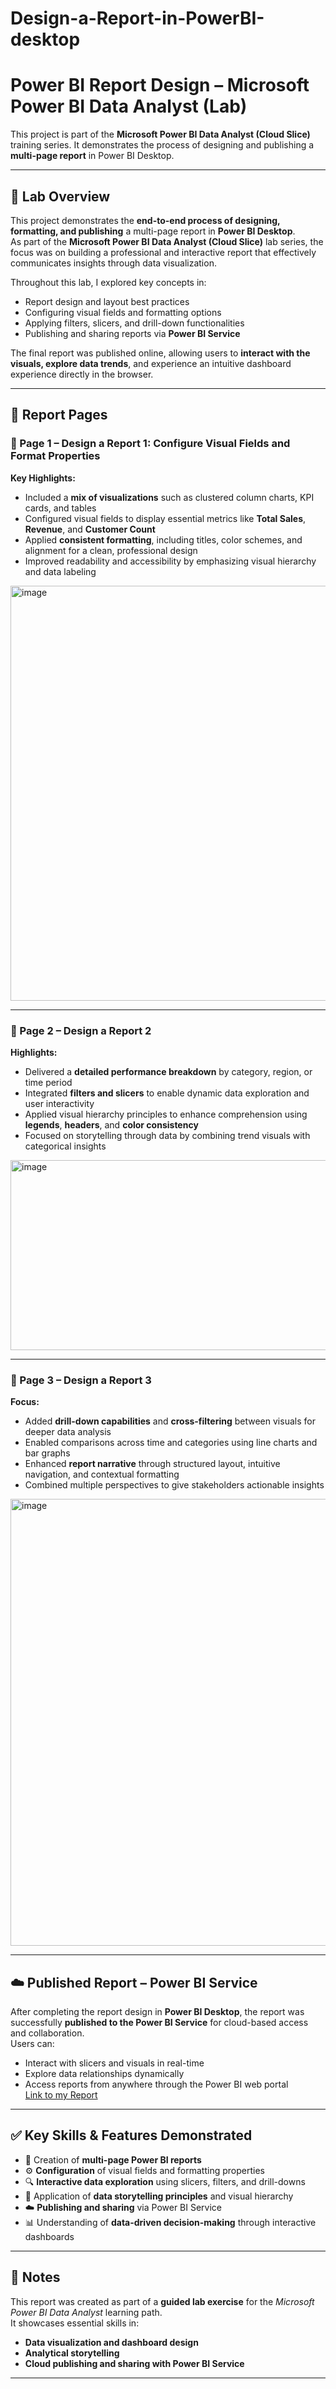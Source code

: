 # Design-a-Report-in-PowerBI-desktop
# Power BI Report Design – Microsoft Power BI Data Analyst (Lab)

This project is part of the **Microsoft Power BI Data Analyst (Cloud Slice)** training series. It demonstrates the process of designing and publishing a **multi-page report** in Power BI Desktop.

---

## 🧪 Lab Overview
This project demonstrates the **end-to-end process of designing, formatting, and publishing** a multi-page report in **Power BI Desktop**.  
As part of the **Microsoft Power BI Data Analyst (Cloud Slice)** lab series, the focus was on building a professional and interactive report that effectively communicates insights through data visualization.

Throughout this lab, I explored key concepts in:
- Report design and layout best practices  
- Configuring visual fields and formatting options  
- Applying filters, slicers, and drill-down functionalities  
- Publishing and sharing reports via **Power BI Service**

The final report was published online, allowing users to **interact with the visuals, explore data trends**, and experience an intuitive dashboard experience directly in the browser.

---

## 📄 Report Pages

### 📘 Page 1 – Design a Report 1: Configure Visual Fields and Format Properties
**Key Highlights:**
- Included a **mix of visualizations** such as clustered column charts, KPI cards, and tables  
- Configured visual fields to display essential metrics like **Total Sales**, **Revenue**, and **Customer Count**  
- Applied **consistent formatting**, including titles, color schemes, and alignment for a clean, professional design  
- Improved readability and accessibility by emphasizing visual hierarchy and data labeling  
<img width="1190" height="664" alt="image" src="https://github.com/user-attachments/assets/0d228202-33c2-4987-9dab-76132f5bf2d3" />

---

### 📙 Page 2 – Design a Report 2
**Highlights:**
- Delivered a **detailed performance breakdown** by category, region, or time period  
- Integrated **filters and slicers** to enable dynamic data exploration and user interactivity  
- Applied visual hierarchy principles to enhance comprehension using **legends**, **headers**, and **color consistency**  
- Focused on storytelling through data by combining trend visuals with categorical insights  
<img width="1137" height="304" alt="image" src="https://github.com/user-attachments/assets/c7ebb83c-bf96-4cb8-9354-9703f76b4186" />


---

### 📗 Page 3 – Design a Report 3
**Focus:**
- Added **drill-down capabilities** and **cross-filtering** between visuals for deeper data analysis  
- Enabled comparisons across time and categories using line charts and bar graphs  
- Enhanced **report narrative** through structured layout, intuitive navigation, and contextual formatting  
- Combined multiple perspectives to give stakeholders actionable insights
<img width="1244" height="715" alt="image" src="https://github.com/user-attachments/assets/b00d06cf-0262-4529-a044-f46ac0c9e6ce" />

---

## ☁️ Published Report – Power BI Service
After completing the report design in **Power BI Desktop**, the report was successfully **published to the Power BI Service** for cloud-based access and collaboration.  
Users can:
- Interact with slicers and visuals in real-time  
- Explore data relationships dynamically  
- Access reports from anywhere through the Power BI web portal  
[Link to my Report](https://app.powerbi.com/view?r=eyJrIjoiZWZhMGZhY2MtYTNmZS00OWEzLThlYjYtODk0ZWMzNTJkYzA4IiwidCI6IjNlYTdjMTI4LWM2MDEtNDQ3OS1hMDAzLWUxNGQwMGMwYjVjYiJ9)

---

## ✅ Key Skills & Features Demonstrated

- 📑 Creation of **multi-page Power BI reports**
- ⚙️ **Configuration** of visual fields and formatting properties
- 🔍 **Interactive data exploration** using slicers, filters, and drill-downs
- 🧩 Application of **data storytelling principles** and visual hierarchy
- ☁️ **Publishing and sharing** via Power BI Service
- 📊 Understanding of **data-driven decision-making** through interactive dashboards

---

## 📌 Notes

This report was created as part of a **guided lab exercise** for the *Microsoft Power BI Data Analyst* learning path.  
It showcases essential skills in:
- **Data visualization and dashboard design**
- **Analytical storytelling**
- **Cloud publishing and sharing with Power BI Service**

---
